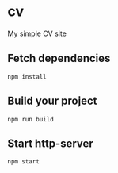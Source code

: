 # cv
My simple CV site
## Fetch dependencies

```
npm install
```

## Build your project

```
npm run build
```
## Start http-server

```
npm start
```
